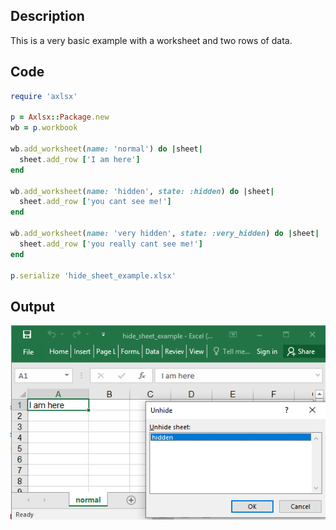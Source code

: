 ## Description

This is a very basic example with a worksheet and two rows of data.

## Code

```ruby
require 'axlsx'

p = Axlsx::Package.new
wb = p.workbook

wb.add_worksheet(name: 'normal') do |sheet|
  sheet.add_row ['I am here']
end

wb.add_worksheet(name: 'hidden', state: :hidden) do |sheet|
  sheet.add_row ['you cant see me!']
end

wb.add_worksheet(name: 'very hidden', state: :very_hidden) do |sheet|
  sheet.add_row ['you really cant see me!']
end

p.serialize 'hide_sheet_example.xlsx'
```

## Output

![Output](images/hide_sheet_example.png "Output")
